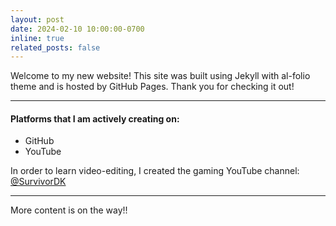 ```yaml
---
layout: post
date: 2024-02-10 10:00:00-0700
inline: true
related_posts: false
---
```


Welcome to my new website! This site was built using Jekyll with al-folio theme and is hosted by GitHub Pages.  Thank you for checking it out!

---

#### Platforms that I am actively creating on:

<ul>
    <li>GitHub</li>
    <li>YouTube</li>
</ul>

In order to learn video-editing, I created the gaming YouTube channel: <a href="https://www.youtube.com/channel/UCZbcuQyXHt0BtUqhAQ2c2QQ">@SurvivorDK</a>

---

More content is on the way!!
